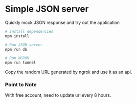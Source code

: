 # Simple JSON server

Quickly mock JSON response and try out the application

```bash
# install dependencies
npm install

# Run JSON server
npm run db

# Run NGROK
npm run tunnel
```

Copy the random URL generated by ngrok and use it as an api.

### Point to Note

With free account, need to update url every 8 hours.
